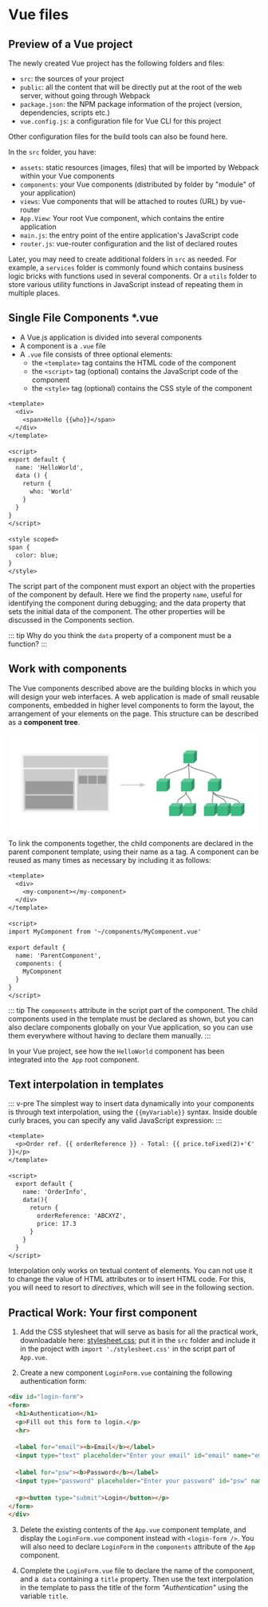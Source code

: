 # Vue files

## Preview of a Vue project

The newly created Vue project has the following folders and files:

- `src`: the sources of your project
- `public`: all the content that will be directly put at the root of the web server, without going through Webpack
- `package.json`: the NPM package information of the project (version, dependencies, scripts etc.)
- `vue.config.js`: a configuration file for Vue CLI for this project

Other configuration files for the build tools can also be found here.

In the `src` folder, you have:

- `assets`: static resources (images, files) that will be imported by Webpack within your Vue components
- `components`: your Vue components (distributed by folder by "module" of your application)
- `views`: Vue components that will be attached to routes (URL) by vue-router
- `App.View`: Your root Vue component, which contains the entire application
- `main.js`: the entry point of the entire application's JavaScript code
- `router.js`: vue-router configuration and the list of declared routes

Later, you may need to create additional folders in `src` as needed. For example, a `services` folder is commonly found which contains business logic bricks with functions used in several components. Or a `utils` folder to store various utility functions in JavaScript instead of repeating them in multiple places.

## Single File Components *.vue

- A Vue.js application is divided into several components
- A component is a `.vue` file
- A `.vue` file consists of three optional elements:
    - the `<template>` tag contains the HTML code of the component
    - the `<script>` tag (optional) contains the JavaScript code of the component
    - the `<style>` tag (optional) contains the CSS style of the component

```vue
<template>
  <div>
    <span>Hello {{who}}</span>
  </div>
</template>

<script>
export default {
  name: 'HelloWorld',
  data () {
    return {
      who: 'World'
    }
  }
}
</script>

<style scoped>
span {
  color: blue;
}
</style>
```

The script part of the component must export an object with the properties of the component by default. Here we find the property `name`, useful for identifying the component during debugging; and the data property that sets the initial data of the component. The other properties will be discussed in the Components section.

::: tip
Why do you think the `data` property of a component must be a function?
:::

## Work with components

The Vue components described above are the building blocks in which you will design your web interfaces. A web application is made of small reusable components, embedded in higher level components to form the layout, the arrangement of your elements on the page. This structure can be described as a **component tree**.

![Component tree](../assets/component-tree.png)

To link the components together, the child components are declared in the parent component template, using their name as a tag. A component can be reused as many times as necessary by including it as follows:

```vue
<template>
  <div>
    <my-component></my-component>
  </div>
</template>

<script>
import MyComponent from '~/components/MyComponent.vue'

export default {
  name: 'ParentComponent',
  components: {
    MyComponent
  }
}
</script>
```

::: tip
The `components` attribute in the script part of the component. The child components used in the template must be declared as shown, but you can also declare components globally on your Vue application, so you can use them everywhere without having to declare them manually.
:::

In your Vue project, see how the `HelloWorld` component has been integrated into the` App` root component.

## Text interpolation in templates

::: v-pre
The simplest way to insert data dynamically into your components is through text interpolation, using the `{{myVariable}}` syntax. Inside double curly braces, you can specify any valid JavaScript expression:
:::

```vue
<template>
  <p>Order ref. {{ orderReference }} - Total: {{ price.toFixed(2)+'€' }}</p>
</template>

<script>
  export default {
    name: 'OrderInfo',
    data(){
      return {
        orderReference: 'ABCXYZ',
        price: 17.3
      }
    }
  }
</script>
```

Interpolation only works on textual content of elements. You can not use it to change the value of HTML attributes or to insert HTML code. For this, you will need to resort to *directives*, which will see in the following section.

## Practical Work: Your first component

1. Add the CSS stylesheet that will serve as basis for all the practical work, downloadable here: [stylesheet.css](https://worldline.github.io/vuejs-training/stylesheet.css); put it in the `src` folder and include it in the project with `import './stylesheet.css'` in the script part of `App.vue`.

2. Create a new component `LoginForm.vue` containing the following authentication form:

```html
<div id="login-form">
<form>
  <h1>Authentication</h1>
  <p>Fill out this form to login.</p>
  <hr>

  <label for="email"><b>Email</b></label>
  <input type="text" placeholder="Enter your email" id="email" name="email" required>

  <label for="psw"><b>Password</b></label>
  <input type="password" placeholder="Enter your password" id="psw" name="psw" required>

  <p><button type="submit">Login</button></p>
</form>
</div>
```

3. Delete the existing contents of the `App.vue` component template, and display the `LoginForm.vue` component instead with `<login-form />`. You will also need to declare `LoginForm` in the `components` attribute of the `App` component.

4. Complete the `LoginForm.vue` file to declare the name of the component, and a` data` containing a `title` property. Then use the text interpolation in the template to pass the title of the form *"Authentication"* using the variable `title`.